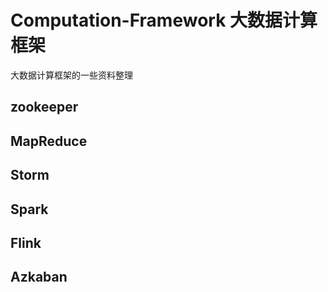 # Computation-Framework  大数据计算框架
大数据计算框架的一些资料整理 

## zookeeper  
## MapReduce 
## Storm 
## Spark
## Flink
## Azkaban
